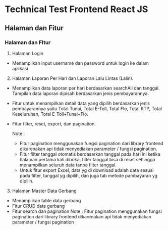 # Technical Test Frontend React JS

## Halaman dan Fitur

### Halaman dan FItur
1. Halaman Login
 - Menampilkan input username dan password untuk login ke dalam aplikasi

2. Halaman Laporan Per Hari dan Laporan Lalu Lintas (Lalin).
 - Menampilkan data laporan per hari berdasarkan searchAll dan tanggal. Tampilan data laporan dipisah berdasarkan jenis pembayarannya.
 - Fitur untuk menampilkan detail data yang dipilih berdasarkan jenis pembayarannya yaitu Total Tunai, Total E-Toll, Total Flo, Total KTP, Total Keseluruhan, Total E-Toll+Tunai+Flo.
 - Fitur filter, reset, export, dan pagination.
  
   Note : 
    - Fitur pagination menggunakan fungsi pagination dari library frontend dikarenakan api tidak menyediakan parameter /  fungsi pagination.
    - Fitur filter tanggal otomatis berdasarkan tanggal pada hari ini ketika halaman pertama kali dibuka, filter tanggal bisa di reset sehingga menampilkan seluruh data tanpa filter tanggal.
    - Untuk fitur export Excel, data yg di download adalah data sesuai pada filter, tanggal yg dipilih, dan juga tab metode pambayaran yg dipilih. 
  
3. Halaman Master Data Gerbang
 - Menampilkan table data gerbang
 - Fitur CRUD data gerbang
 - Fitur search dan pagination
  Note : Fitur pagination menggunakan fungsi pagination dari library frontend dikarenakan api tidak menyediakan parameter /  fungsi pagination

